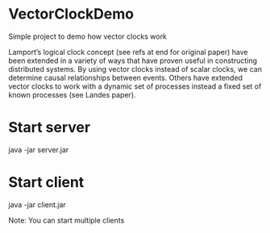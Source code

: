 # VectorClockDemo
Simple project to demo how vector clocks work

Lamport’s logical clock concept (see refs at end for original paper) have been extended in a variety of ways that have proven 
useful in constructing distributed systems.  By using vector clocks instead of scalar clocks, we can determine causal 
relationships between events.  Others have extended vector clocks to work with a dynamic set of processes instead a fixed set 
of known processes (see Landes paper).


# Start server
java -jar server.jar

# Start client
java -jar client.jar

Note: You can start multiple clients
